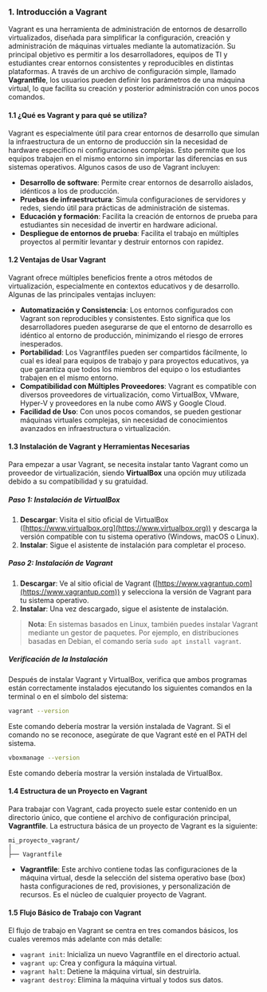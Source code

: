 ### 1. Introducción a Vagrant

Vagrant es una herramienta de administración de entornos de desarrollo virtualizados, diseñada para simplificar la configuración, creación y administración de máquinas virtuales mediante la automatización. Su principal objetivo es permitir a los desarrolladores, equipos de TI y estudiantes crear entornos consistentes y reproducibles en distintas plataformas. A través de un archivo de configuración simple, llamado **Vagrantfile**, los usuarios pueden definir los parámetros de una máquina virtual, lo que facilita su creación y posterior administración con unos pocos comandos.

#### 1.1 ¿Qué es Vagrant y para qué se utiliza?

Vagrant es especialmente útil para crear entornos de desarrollo que simulan la infraestructura de un entorno de producción sin la necesidad de hardware específico ni configuraciones complejas. Esto permite que los equipos trabajen en el mismo entorno sin importar las diferencias en sus sistemas operativos. Algunos casos de uso de Vagrant incluyen:

- **Desarrollo de software**: Permite crear entornos de desarrollo aislados, idénticos a los de producción.
- **Pruebas de infraestructura**: Simula configuraciones de servidores y redes, siendo útil para prácticas de administración de sistemas.
- **Educación y formación**: Facilita la creación de entornos de prueba para estudiantes sin necesidad de invertir en hardware adicional.
- **Despliegue de entornos de prueba**: Facilita el trabajo en múltiples proyectos al permitir levantar y destruir entornos con rapidez.

#### 1.2 Ventajas de Usar Vagrant

Vagrant ofrece múltiples beneficios frente a otros métodos de virtualización, especialmente en contextos educativos y de desarrollo. Algunas de las principales ventajas incluyen:

- **Automatización y Consistencia**: Los entornos configurados con Vagrant son reproducibles y consistentes. Esto significa que los desarrolladores pueden asegurarse de que el entorno de desarrollo es idéntico al entorno de producción, minimizando el riesgo de errores inesperados.
- **Portabilidad**: Los Vagrantfiles pueden ser compartidos fácilmente, lo cual es ideal para equipos de trabajo y para proyectos educativos, ya que garantiza que todos los miembros del equipo o los estudiantes trabajen en el mismo entorno.
- **Compatibilidad con Múltiples Proveedores**: Vagrant es compatible con diversos proveedores de virtualización, como VirtualBox, VMware, Hyper-V y proveedores en la nube como AWS y Google Cloud.
- **Facilidad de Uso**: Con unos pocos comandos, se pueden gestionar máquinas virtuales complejas, sin necesidad de conocimientos avanzados en infraestructura o virtualización.

#### 1.3 Instalación de Vagrant y Herramientas Necesarias

Para empezar a usar Vagrant, se necesita instalar tanto Vagrant como un proveedor de virtualización, siendo **VirtualBox** una opción muy utilizada debido a su compatibilidad y su gratuidad.

##### Paso 1: Instalación de VirtualBox

1. **Descargar**: Visita el sitio oficial de VirtualBox ([https://www.virtualbox.org](https://www.virtualbox.org)) y descarga la versión compatible con tu sistema operativo (Windows, macOS o Linux).
2. **Instalar**: Sigue el asistente de instalación para completar el proceso.

##### Paso 2: Instalación de Vagrant

1. **Descargar**: Ve al sitio oficial de Vagrant ([https://www.vagrantup.com](https://www.vagrantup.com)) y selecciona la versión de Vagrant para tu sistema operativo.
2. **Instalar**: Una vez descargado, sigue el asistente de instalación.

> **Nota**: En sistemas basados en Linux, también puedes instalar Vagrant mediante un gestor de paquetes. Por ejemplo, en distribuciones basadas en Debian, el comando sería `sudo apt install vagrant`.

##### Verificación de la Instalación

Después de instalar Vagrant y VirtualBox, verifica que ambos programas están correctamente instalados ejecutando los siguientes comandos en la terminal o en el símbolo del sistema:

```bash
vagrant --version
```

Este comando debería mostrar la versión instalada de Vagrant. Si el comando no se reconoce, asegúrate de que Vagrant esté en el PATH del sistema.

```bash
vboxmanage --version
```

Este comando debería mostrar la versión instalada de VirtualBox.

#### 1.4 Estructura de un Proyecto en Vagrant

Para trabajar con Vagrant, cada proyecto suele estar contenido en un directorio único, que contiene el archivo de configuración principal, **Vagrantfile**. La estructura básica de un proyecto de Vagrant es la siguiente:

```plaintext
mi_proyecto_vagrant/
│
├── Vagrantfile
```

- **Vagrantfile**: Este archivo contiene todas las configuraciones de la máquina virtual, desde la selección del sistema operativo base (box) hasta configuraciones de red, provisiones, y personalización de recursos. Es el núcleo de cualquier proyecto de Vagrant.

#### 1.5 Flujo Básico de Trabajo con Vagrant

El flujo de trabajo en Vagrant se centra en tres comandos básicos, los cuales veremos más adelante con más detalle:

- `vagrant init`: Inicializa un nuevo Vagrantfile en el directorio actual.
- `vagrant up`: Crea y configura la máquina virtual.
- `vagrant halt`: Detiene la máquina virtual, sin destruirla.
- `vagrant destroy`: Elimina la máquina virtual y todos sus datos.
